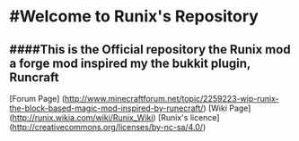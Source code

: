 #Welcome to Runix's Repository
=====

####This is the Official repository the Runix mod a forge mod inspired my the bukkit plugin, Runcraft
---

[Forum Page] (http://www.minecraftforum.net/topic/2259223-wip-runix-the-block-based-magic-mod-inspired-by-runecraft/)
[Wiki Page] (http://runix.wikia.com/wiki/Runix_Wiki)
[Runix's licence] (http://creativecommons.org/licenses/by-nc-sa/4.0/)
